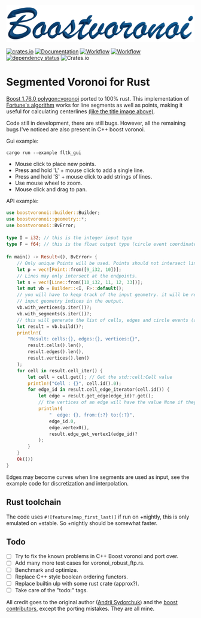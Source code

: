 ![Rusty voronoi](img/title.png)

[![crates.io](https://img.shields.io/crates/v/boostvoronoi.svg)](https://crates.io/crates/boostvoronoi)
[![Documentation](https://docs.rs/boostvoronoi/badge.svg)](https://docs.rs/boostvoronoi)
[![Workflow](https://github.com/eadf/boostvoronoi.rs/workflows/Rust/badge.svg)](https://github.com/eadf/boostvoronoi.rs/workflows/Rust/badge.svg)
[![Workflow](https://github.com/eadf/boostvoronoi.rs/workflows/Clippy/badge.svg)](https://github.com/eadf/boostvoronoi.rs/workflows/Clippy/badge.svg)
[![dependency status](https://deps.rs/crate/boostvoronoi/0.9.2/status.svg)](https://deps.rs/crate/boostvoronoi/0.9.2)
![Crates.io](https://img.shields.io/crates/l/boostvoronoi)

# Segmented Voronoi for Rust

[Boost 1.76.0 polygon::voronoi](https://www.boost.org/doc/libs/1_76_0/libs/polygon/doc/voronoi_main.htm) ported to 100% rust.
This implementation of [Fortune's algorithm](https://en.wikipedia.org/wiki/Fortune%27s_algorithm) works for line segments as well as points, making it useful for calculating centerlines [(like the title image above)](https://github.com/eadf/toxicblend.rs).

Code still in development, there are still bugs. However, all the remaining bugs I've noticed are also present in C++ boost voronoi.

Gui example:
```fish
cargo run --example fltk_gui
```
* Mouse click to place new points. 
* Press and hold 'L' + mouse click to add a single line. 
* Press and hold 'S' + mouse click to add strings of lines.
* Use mouse wheel to zoom.
* Mouse click and drag to pan.

API example:
```rust
use boostvoronoi::builder::Builder;
use boostvoronoi::geometry::*;
use boostvoronoi::BvError;

type I = i32; // this is the integer input type
type F = f64; // this is the float output type (circle event coordinates)

fn main() -> Result<(), BvError> {
    // Only unique Points will be used. Points should not intersect lines
    let p = vec![Point::from([9_i32, 10])];
    // Lines may only intersect at the endpoints.
    let s = vec![Line::from([10_i32, 11, 12, 33])];
    let mut vb = Builder::<I, F>::default();
    // you will have to keep track of the input geometry. it will be referenced as
    // input geometry indices in the output.
    vb.with_vertices(p.iter())?;
    vb.with_segments(s.iter())?;
    // this will generate the list of cells, edges and circle events (aka vertices)
    let result = vb.build()?;
    println!(
        "Result: cells:{}, edges:{}, vertices:{}",
        result.cells().len(),
        result.edges().len(),
        result.vertices().len()
    );
    for cell in result.cell_iter() {
        let cell = cell.get(); // Get the std::cell:Cell value
        println!("Cell : {}", cell.id().0);
        for edge_id in result.cell_edge_iterator(cell.id()) {
            let edge = result.get_edge(edge_id)?.get();
            // the vertices of an edge will have the value None if they are infinitely far away.
            println!(
                "  edge: {}, from:{:?} to:{:?}",
                edge_id.0,
                edge.vertex0(),
                result.edge_get_vertex1(edge_id)?
            );
        }
    }
    Ok(())
}
```
Edges may become curves when line segments are used as input, see the example code for discretization and interpolation. 

## Rust toolchain
The code uses ```#![feature(map_first_last)]``` if run on +nightly, this is only emulated on +stable.
So +nightly should be somewhat faster.

## Todo
- [ ] Try to fix the known problems in C++ Boost voronoi and port over.  
- [ ] Add many more test cases for voronoi_robust_ftp.rs.
- [ ] Benchmark and optimize.
- [ ] Replace C++ style boolean ordering functors.
- [ ] Replace builtin ulp with some rust crate (approx?).
- [ ] Take care of the "todo:" tags.

All credit goes to the original author ([Andrii Sydorchuk](https://github.com/asydorchuk)) and the [boost contributors](https://github.com/boostorg/polygon), except the porting mistakes. They are all mine.
